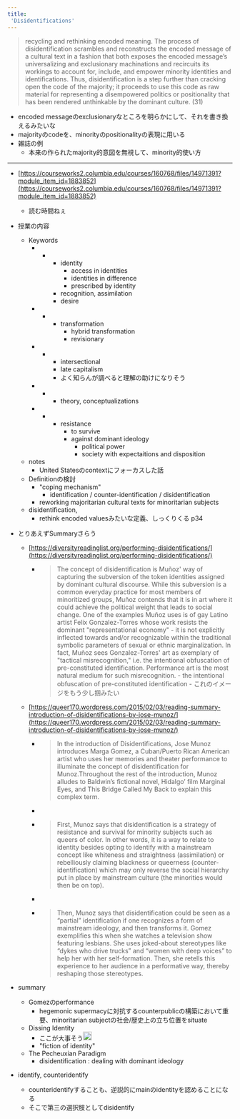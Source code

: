 ```yaml
---
title:
 'Disidentifications'
---
```



>  recycling and rethinking encoded meaning. The process of disidentification scrambles and reconstructs the encoded message of a cultural text in a fashion that both exposes the encoded message’s universalizing and exclusionary machinations and recircuits its workings to account for, include, and empower minority identities and identifications. Thus, disidentification is a step further than cracking open the code of the majority; it proceeds to use this code as raw material for representing a disempowered politics or positionality that has been rendered unthinkable by the dominant culture. (31)
- encoded messageのexclusionaryなところを明らかにして、それを書き換えるみたいな
- majorityのcodeを、minorityのpositionalityの表現に用いる
- 雑誌の例
    - 本来の作られたmajority的意図を無視して、minority的使い方

---
- [https://courseworks2.columbia.edu/courses/160768/files/14971391?module_item_id=1883852](https://courseworks2.columbia.edu/courses/160768/files/14971391?module_item_id=1883852)
    - 読む時間ねぇ

- 授業の内容
    - Keywords
        - -
            - identity
                - access in identities
                - identities in difference
                - prescribed by identity
            - recognition, assimilation
            - desire
        - -
            - transformation
                - hybrid transformation
                - revisionary
        - -
            - intersectional
            - late capitalism
            - よく知らんが調べると理解の助けになりそう
        - -
            - theory, conceptualizations
        - -
            - resistance
                - to survive
                - against dominant ideology
                    - political power
                    - society with expectaitions and disposition
    - notes
        - United Statesのcontextにフォーカスした話
    - Definitionの検討
        - "coping mechanism"
            - identification / counter-identification / disidentification
        - reworking majoritarian cultural texts for minoritarian subjects
    - disidentification,
        - rethink encoded valuesみたいな定義、しっくりくる p34

- とりあえずSummaryさらう
    - [https://diversityreadinglist.org/performing-disidentifications/](https://diversityreadinglist.org/performing-disidentifications/)
        - > The concept of disidentification is Muñoz' way of capturing the subversion of the token identities assigned by dominant cultural discourse. While this subversion is a common everyday practice for most members of minoritized groups, Muñoz contends that it is in art where it could achieve the political weight that leads to social change. One of the examples Muñoz uses is of gay Latino artist Felix Gonzalez-Torres whose work resists the dominant "representational economy" - it is not explicitly inflected towards and/or recognizable within the traditional symbolic parameters of sexual or ethnic marginalization. In fact, Muñoz sees Gonzalez-Torres' art as exemplary of "tactical misrecognition," i.e. the intentional obfuscation of pre-constituted identification. Performance art is the most natural medium for such misrecognition.
                - the intentional obfuscation of pre-constituted identification
                    - これのイメージをもう少し掴みたい
    - [https://queer170.wordpress.com/2015/02/03/reading-summary-introduction-of-disidentifications-by-jose-munoz/](https://queer170.wordpress.com/2015/02/03/reading-summary-introduction-of-disidentifications-by-jose-munoz/)
        - > In the introduction of Disidentifications, Jose Munoz introduces Marga Gomez, a Cuban/Puerto Rican American artist who uses her memories and theater performance to illuminate the concept of disidentification for Munoz.Throughout the rest of the introduction, Munoz alludes to Baldwin’s fictional novel, Hidalgo’ film Marginal Eyes, and This Bridge Called My Back to explain this complex term.
        - >
        - >  First, Munoz says that disidentification is a strategy of resistance and survival for minority subjects such as queers of color. In other words, it is a way to relate to identity besides opting to identify with a mainstream concept like whiteness and straightness (assimilation) or rebelliously claiming blackness or queerness (counter-identification) which may only reverse the social hierarchy put in place by mainstream culture (the minorities would then be on top).
        - >
        - >  Then, Munoz says that disidentification could be seen as a “partial” identification if one recognizes a form of mainstream ideology, and then transforms it. Gomez exemplifies this when she watches a television show featuring lesbians. She uses joked-about stereotypes like “dykes who drive trucks” and “women with deep voices” to help her with her self-formation. Then, she retells this experience to her audience in a performative way, thereby reshaping those stereotypes.

- summary
    - Gomezのperformance
        - hegemonic supermacyに対抗するcounterpublicの構築において重要、minoritarian subjectの社会/歴史上の立ち位置をsituate
    - Dissing Identity
        - ここが大事そう<img src='https://scrapbox.io/api/pages/blu3mo-public/blu3mo/icon' alt='blu3mo.icon' height="19.5"/>
        - "fiction of identity"
    - The Pecheuxian Paradigm
        - disidentification : dealing with dominant ideology

- identify, counteridentify
    - counteridentifyすることも、逆説的にmainのidentityを認めることになる
    - そこで第三の選択肢としてdisidentify
